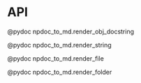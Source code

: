 # API

@pydoc npdoc_to_md.render_obj_docstring

@pydoc npdoc_to_md.render_string

@pydoc npdoc_to_md.render_file

@pydoc npdoc_to_md.render_folder